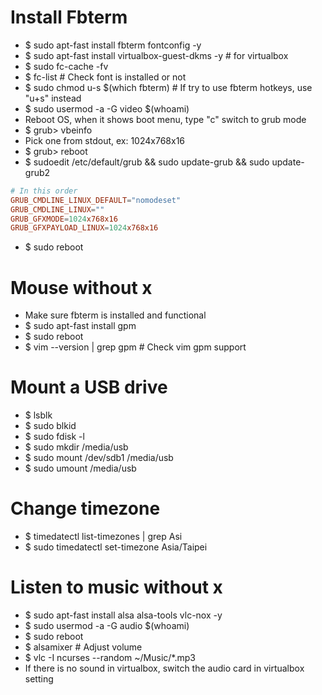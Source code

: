 Install Fbterm
=====
* $ sudo apt-fast install fbterm fontconfig -y
* $ sudo apt-fast install virtualbox-guest-dkms -y # for virtualbox
* $ sudo fc-cache -fv
* $ fc-list # Check font is installed or not
* $ sudo chmod u-s $(which fbterm) # If try to use fbterm hotkeys, use "u+s" instead
* $ sudo usermod -a -G video $(whoami)
* Reboot OS, when it shows boot menu, type "c" switch to grub mode
* $ grub> vbeinfo
* Pick one from stdout, ex: 1024x768x16
* $ grub> reboot
* $ sudoedit /etc/default/grub && sudo update-grub && sudo update-grub2
```conf
# In this order
GRUB_CMDLINE_LINUX_DEFAULT="nomodeset"
GRUB_CMDLINE_LINUX=""
GRUB_GFXMODE=1024x768x16
GRUB_GFXPAYLOAD_LINUX=1024x768x16
```
* $ sudo reboot

Mouse without x
=====
* Make sure fbterm is installed and functional
* $ sudo apt-fast install gpm
* $ sudo reboot
* $ vim --version | grep gpm # Check vim gpm support

Mount a USB drive
=====
* $ lsblk
* $ sudo blkid
* $ sudo fdisk -l
* $ sudo mkdir /media/usb
* $ sudo mount /dev/sdb1 /media/usb
* $ sudo umount /media/usb

Change timezone
=====
* $ timedatectl list-timezones | grep Asi
* $ sudo timedatectl set-timezone Asia/Taipei

Listen to music without x
=====
* $ sudo apt-fast install alsa alsa-tools vlc-nox -y
* $ sudo usermod -a -G audio $(whoami)
* $ sudo reboot
* $ alsamixer # Adjust volume
* $ vlc -I ncurses --random ~/Music/\*.mp3
* If there is no sound in virtualbox, switch the audio card in virtualbox setting
